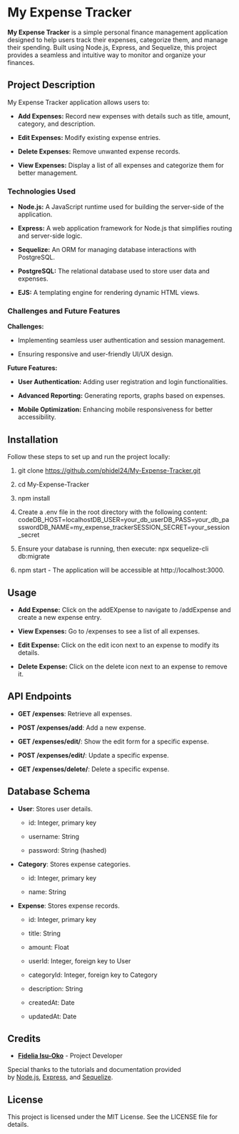 My Expense Tracker
==================

**My Expense Tracker** is a simple personal finance management application designed to help users track their expenses, categorize them, and manage their spending. Built using Node.js, Express, and Sequelize, this project provides a seamless and intuitive way to monitor and organize your finances.

Project Description
-------------------

My Expense Tracker application allows users to:

*   **Add Expenses:** Record new expenses with details such as title, amount, category, and description.
    
*   **Edit Expenses:** Modify existing expense entries.
    
*   **Delete Expenses:** Remove unwanted expense records.
    
*   **View Expenses:** Display a list of all expenses and categorize them for better management.
    

### Technologies Used

*   **Node.js:** A JavaScript runtime used for building the server-side of the application.
    
*   **Express:** A web application framework for Node.js that simplifies routing and server-side logic.
    
*   **Sequelize:** An ORM for managing database interactions with PostgreSQL.
    
*   **PostgreSQL:** The relational database used to store user data and expenses.
    
*   **EJS:** A templating engine for rendering dynamic HTML views.
    

### Challenges and Future Features

**Challenges:**

*   Implementing seamless user authentication and session management.
    
*   Ensuring responsive and user-friendly UI/UX design.
    

**Future Features:**

*   **User Authentication:** Adding user registration and login functionalities.
    
*   **Advanced Reporting:** Generating reports, graphs based on expenses.
    
*   **Mobile Optimization:** Enhancing mobile responsiveness for better accessibility.
    

Installation
------------

Follow these steps to set up and run the project locally:

1.  git clone https://github.com/phidel24/My-Expense-Tracker.git
    
2.  cd My-Expense-Tracker
    
3.  npm install
    
4.  Create a .env file in the root directory with the following content:
codeDB\_HOST=localhostDB\_USER=your\_db\_userDB\_PASS=your\_db\_passwordDB\_NAME=my\_expense\_trackerSESSION\_SECRET=your\_session\_secret
    
5.  Ensure your database is running, then execute: npx sequelize-cli db:migrate
    
6.  npm start - The application will be accessible at http://localhost:3000.
    

Usage
-----

*   **Add Expense:** Click on the addEXpense to navigate to /addExpense and create a new expense entry.
    
*   **View Expenses:** Go to /expenses to see a list of all expenses.
    
*   **Edit Expense:** Click on the edit icon next to an expense to modify its details.
    
*   **Delete Expense:** Click on the delete icon next to an expense to remove it.
    

API Endpoints
-------------

*   **GET /expenses**: Retrieve all expenses.
    
*   **POST /expenses/add**: Add a new expense.
    
*   **GET /expenses/edit/**: Show the edit form for a specific expense.
    
*   **POST /expenses/edit/**: Update a specific expense.
    
*   **GET /expenses/delete/**: Delete a specific expense.
    

Database Schema
---------------

*   **User**: Stores user details.
    
    *   id: Integer, primary key
        
    *   username: String
        
    *   password: String (hashed)
        
*   **Category**: Stores expense categories.
    
    *   id: Integer, primary key
        
    *   name: String
        
*   **Expense**: Stores expense records.
    
    *   id: Integer, primary key
        
    *   title: String
        
    *   amount: Float
        
    *   userId: Integer, foreign key to User
        
    *   categoryId: Integer, foreign key to Category
        
    *   description: String
        
    *   createdAt: Date
        
    *   updatedAt: Date
        

Credits
-------

*   [**Fidelia Isu-Oko**](https://github.com/phidel24) - Project Developer
    

Special thanks to the tutorials and documentation provided by [Node.js](https://nodejs.org/), [Express](https://expressjs.com/), and [Sequelize](https://sequelize.org/).

License
-------

This project is licensed under the MIT License. See the LICENSE file for details.
